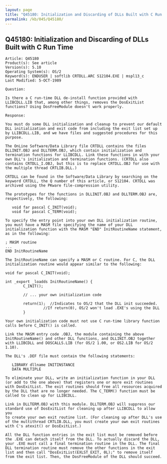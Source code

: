 ```yaml
---
layout: page
title: "Q45180: Initialization and Discarding of DLLs Built with C Run Time"
permalink: /kb/045/Q45180/
---
```


## Q45180: Initialization and Discarding of DLLs Built with C Run Time

	Article: Q45180
	Product(s): See article
	Version(s): 5.10
	Operating System(s): OS/2
	Keyword(s): ENDUSER | softlib CRTDLL.ARC S12104.EXE | mspl13_c
	Last Modified: 5-OCT-1989
	
	Question:
	
	Is there a C run-time DLL de-install function provided with
	LLIBCDLL.LIB that, among other things, removes the DosExitList
	functions? Using DosFreeModule doesn't work properly.
	
	Response:
	
	You must do some DLL initialization and cleanup to prevent our default
	DLL initialization and exit code from including the exit list set up
	by LLIBCDLL.LIB, and we have files and suggested procedures for this
	purpose.
	
	The OnLine Software/Data Library file CRTDLL contains the files
	DLLINIT.OBJ and DLLTERM.OBJ, which contain initialization and
	termination functions for LLIBCDLL. Link these functions in with your
	own DLL's initialization and termination functions. (CRTDLL also
	contains CRTDLL_I.OBJ, but this is to replace CRTDLL.OBJ for use with
	the multiple thread CRTLIB.DLL.)
	
	CRTDLL can be found in the Software/Data Library by searching on the
	keyword CRTDLL, the Q number of this article, or S12104. CRTDLL was
	archived using the PKware file-compression utility.
	
	The prototypes for the functions in DLLINIT.OBJ and DLLTERM.OBJ are,
	respectively, the following:
	
	   void far pascal C_INIT(void);
	   void far pascal C_TERM(void);
	
	To specify the entry point into your own DLL initialization routine,
	you must have a MASM file specifying the name of your DLL
	initialization function with the MASM "END" InitRoutineName statement,
	as in the following:
	
	; MASM routine
	...
	END InitRoutineName
	
	The InitRoutineName can specify a MASM or C routine. For C, the DLL
	initialization routine would appear similar to the following:
	
	void far pascal C_INIT(void);
	
	int _export _loadds InitRoutineName() {
	        C_INIT();
	
	        // ... your own initialization code
	
	        return(1);  //Indicates to OS/2 that the DLL init succeeded.
	                 //If return(0), OS/2 won't load .EXE's using the DLL
	        }
	
	Your own initialization code must not use C run-time library function
	calls before C_INIT() is called.
	
	Link the MASM entry code .OBJ, the module containing the above
	InitRoutineName() and other DLL functions, and DLLINIT.OBJ together
	with LLIBCDLL and DOSCALLS.LIB (for OS/2 1.00, or OS2.LIB for OS/2
	1.10).
	
	The DLL's .DEF file must contain the following statements:
	
	   LIBRARY dllname INITINSTANCE
	   DATA MULTIPLE
	
	To eliminate your DLL, write an initialization function in your DLL
	(or add to the one above) that registers one or more exit routines
	with DosExitList. The exit routines should free all resources acquired
	by the DLL that are no longer needed. The C_TERM() function must be
	called to clean up for LLIBCDLL.
	
	Link in DLLTERM.OBJ with this module. DLLTERM.OBJ will suppress our
	standard use of DosExitList for cleaning up after LLIBCDLL to allow you
	to create your own exit routine list. (For cleaning up after DLL's use
	of the multithread CRTLIB.DLL, you must create your own exit routines
	with C's atexit() or DosExitList.)
	
	All the DLL function entries in the exit list must be removed before
	the .EXE can detach itself from the DLL. To actually discard the DLL,
	your .EXE must call a final termination routine in the DLL. The final
	DLL termination routine must remove the other functions in the exit
	list and then call "DosExitList(EXLST_EXIT, 0L);" to remove itself
	from the exit list. Then, the DosFreeModule of the DLL should succeed.
